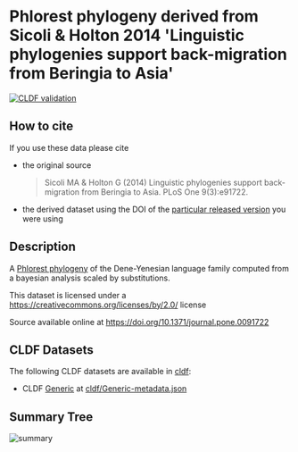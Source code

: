 # Phlorest phylogeny derived from Sicoli & Holton 2014 'Linguistic phylogenies support back-migration from Beringia to Asia'

[![CLDF validation](https://github.com/phlorest/sicoli_and_holton2014/workflows/CLDF-validation/badge.svg)](https://github.com/phlorest/sicoli_and_holton2014/actions?query=workflow%3ACLDF-validation)

## How to cite

If you use these data please cite
- the original source
  > Sicoli MA & Holton G (2014) Linguistic phylogenies support back-migration from Beringia to Asia. PLoS One 9(3):e91722.
- the derived dataset using the DOI of the [particular released version](../../releases/) you were using

## Description

A [Phlorest phylogeny](https://github.com/phlorest) of the Dene-Yenesian language family computed from a bayesian analysis scaled by substitutions.


This dataset is licensed under a https://creativecommons.org/licenses/by/2.0/ license

Source available online at https://doi.org/10.1371/journal.pone.0091722


## CLDF Datasets

The following CLDF datasets are available in [cldf](cldf):

- CLDF [Generic](https://github.com/cldf/cldf/tree/master/modules/Generic) at [cldf/Generic-metadata.json](cldf/Generic-metadata.json)

## Summary Tree

![summary](https://raw.githubusercontent.com/phlorest/sicoli_and_holton2014/main/summary_tree.svg)
